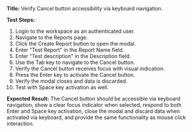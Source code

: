 **Title:** Verify Cancel button accessibility via keyboard navigation.

**Test Steps:**
1. Login to the workspace as an authenticated user.
2. Navigate to the Reports page.
3. Click the Create Report button to open the modal.
4. Enter "Test Report" in the Report Name field.
5. Enter "Test description" in the Description field.
6. Use the Tab key to navigate to the Cancel button.
7. Verify the Cancel button receives focus with visual indication.
8. Press the Enter key to activate the Cancel button.
9. Verify the modal closes and data is discarded.
10. Test with Space key activation as well.

**Expected Result:**
The Cancel button should be accessible via keyboard navigation, show a clear focus indicator when selected, respond to both Enter and Space key activation, close the modal and discard data when activated via keyboard, and provide the same functionality as mouse click interaction.
